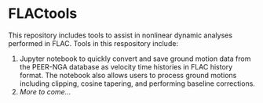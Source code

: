 # FLACtools
This repository includes tools to assist in nonlinear dynamic analyses performed in FLAC.
Tools in this respository include:
  1. Jupyter notebook to quickly convert and save ground motion data from the PEER-NGA database as velocity time histories in FLAC history format. The notebook also allows users to process ground motions including clipping, cosine tapering, and performing baseline corrections.
  2. *More to come...*
